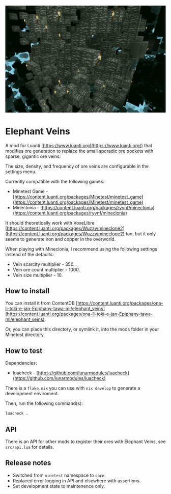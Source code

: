 ![screenshot](screenshot.png)

# Elephant Veins

A mod for Luanti [https://www.luanti.org](https://www.luanti.org/) that modifies
ore generation to replace the small sporadic ore pockets with sparse, gigantic
ore veins.

The size, density, and frequency of ore veins are configurable in the settings
menu.

Currently compatible with the following games:

- Minetest Game - [https://content.luanti.org/packages/Minetest/minetest_game](https://content.luanti.org/packages/Minetest/minetest_game)
- Mineclonia - [https://content.luanti.org/packages/ryvnf/mineclonia](https://content.luanti.org/packages/ryvnf/mineclonia)

It should theoretically work with VoxeLibre
[https://content.luanti.org/packages/Wuzzy/mineclone2](https://content.luanti.org/packages/Wuzzy/mineclone2)
too, but it only seems to generate iron and copper in the overworld.

When playing with Mineclonia, I recommend using the following settings instead
of the defaults:

- Vein scarcity multiplier - 350.
- Vein ore count multiplier - 1000.
- Vein size multiplier - 10.

## How to install

You can install it from ContentDB
[https://content.luanti.org/packages/ona-li-toki-e-jan-Epiphany-tawa-mi/elephant_veins](https://content.luanti.org/packages/ona-li-toki-e-jan-Epiphany-tawa-mi/elephant_veins).

Or, you can place this directory, or symlink it, into the mods folder in your
Minetest directory.

## How to test

Dependencies:

- luacheck - [https://github.com/lunarmodules/luacheck](https://github.com/lunarmodules/luacheck)

There is a `flake.nix` you can use with `nix develop` to generate a development
enviroment.

Then, run the following command(s):

```sh
luacheck .
```

## API

There is an API for other mods to register their ores with Elephant Veins, see
`src/api.lua` for details.

## Release notes

- Switched from `minetest` namespace to `core`.
- Replaced error logging in API and elsewhere with assertions.
- Set development state to maintenence only.
